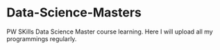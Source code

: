 # Data-Science-Masters
PW SKills Data Science Master course learning. Here I will upload all my programmings regularly.
